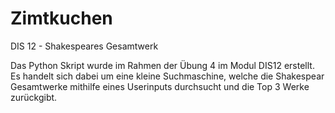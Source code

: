 # Zimtkuchen
DIS 12 - Shakespeares Gesamtwerk

Das Python Skript wurde im Rahmen der Übung 4 im Modul DIS12 erstellt. Es handelt sich dabei um eine kleine Suchmaschine, welche die Shakespear Gesamtwerke mithilfe eines Userinputs durchsucht und die Top 3 Werke zurückgibt. 
